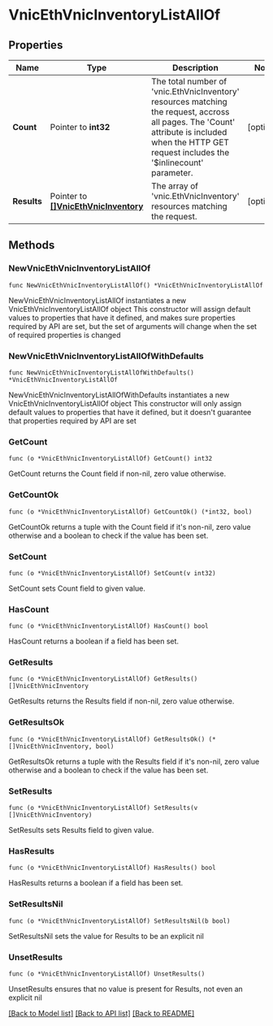# VnicEthVnicInventoryListAllOf

## Properties

Name | Type | Description | Notes
------------ | ------------- | ------------- | -------------
**Count** | Pointer to **int32** | The total number of &#39;vnic.EthVnicInventory&#39; resources matching the request, accross all pages. The &#39;Count&#39; attribute is included when the HTTP GET request includes the &#39;$inlinecount&#39; parameter. | [optional] 
**Results** | Pointer to [**[]VnicEthVnicInventory**](VnicEthVnicInventory.md) | The array of &#39;vnic.EthVnicInventory&#39; resources matching the request. | [optional] 

## Methods

### NewVnicEthVnicInventoryListAllOf

`func NewVnicEthVnicInventoryListAllOf() *VnicEthVnicInventoryListAllOf`

NewVnicEthVnicInventoryListAllOf instantiates a new VnicEthVnicInventoryListAllOf object
This constructor will assign default values to properties that have it defined,
and makes sure properties required by API are set, but the set of arguments
will change when the set of required properties is changed

### NewVnicEthVnicInventoryListAllOfWithDefaults

`func NewVnicEthVnicInventoryListAllOfWithDefaults() *VnicEthVnicInventoryListAllOf`

NewVnicEthVnicInventoryListAllOfWithDefaults instantiates a new VnicEthVnicInventoryListAllOf object
This constructor will only assign default values to properties that have it defined,
but it doesn't guarantee that properties required by API are set

### GetCount

`func (o *VnicEthVnicInventoryListAllOf) GetCount() int32`

GetCount returns the Count field if non-nil, zero value otherwise.

### GetCountOk

`func (o *VnicEthVnicInventoryListAllOf) GetCountOk() (*int32, bool)`

GetCountOk returns a tuple with the Count field if it's non-nil, zero value otherwise
and a boolean to check if the value has been set.

### SetCount

`func (o *VnicEthVnicInventoryListAllOf) SetCount(v int32)`

SetCount sets Count field to given value.

### HasCount

`func (o *VnicEthVnicInventoryListAllOf) HasCount() bool`

HasCount returns a boolean if a field has been set.

### GetResults

`func (o *VnicEthVnicInventoryListAllOf) GetResults() []VnicEthVnicInventory`

GetResults returns the Results field if non-nil, zero value otherwise.

### GetResultsOk

`func (o *VnicEthVnicInventoryListAllOf) GetResultsOk() (*[]VnicEthVnicInventory, bool)`

GetResultsOk returns a tuple with the Results field if it's non-nil, zero value otherwise
and a boolean to check if the value has been set.

### SetResults

`func (o *VnicEthVnicInventoryListAllOf) SetResults(v []VnicEthVnicInventory)`

SetResults sets Results field to given value.

### HasResults

`func (o *VnicEthVnicInventoryListAllOf) HasResults() bool`

HasResults returns a boolean if a field has been set.

### SetResultsNil

`func (o *VnicEthVnicInventoryListAllOf) SetResultsNil(b bool)`

 SetResultsNil sets the value for Results to be an explicit nil

### UnsetResults
`func (o *VnicEthVnicInventoryListAllOf) UnsetResults()`

UnsetResults ensures that no value is present for Results, not even an explicit nil

[[Back to Model list]](../README.md#documentation-for-models) [[Back to API list]](../README.md#documentation-for-api-endpoints) [[Back to README]](../README.md)


